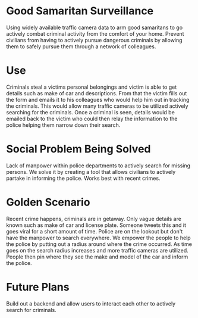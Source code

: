 # Good Samaritan Surveillance

  Using widely available traffic camera data to arm good samaritans to go actively combat criminal activity from the comfort of your home. 
  Prevent civilians from having to actively pursue dangerous criminals by allowing them to safely pursue them through a network of colleagues.

# Use

  Criminals steal a victims personal belongings and victim is able to get details such as make of car and descriptions.
  From that the victim fills out the form and emails it to his colleagues who would help him out in tracking the criminals.
  This would allow many traffic cameras to be utilized actively searching for the criminals. Once a criminal is seen, details would be emailed back
  to the victim who could then relay the information to the police helping them narrow down their search.

# Social Problem Being Solved

  Lack of manpower within police departments to actively search for missing persons. We solve it by creating a tool that allows civilians to actively partake in informing the police. Works best with recent crimes.
  
# Golden Scenario
 
  Recent crime happens, criminals are in getaway.  Only vague details are known such as make of car and license plate. Someone tweets this and it goes viral for a short amount of time. Police are on the lookout but don't have the manpower to search everywhere. We empower the people to help the police by putting out a radius around where the crime occurred. As time goes on the search radius increases and more traffic cameras are utilized. People then pin where they see the make and model of the car and inform the police.
  
# Future Plans

  Build out a backend and allow users to interact each other to actively search for criminals.
